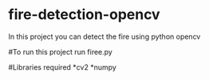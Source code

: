 # fire-detection-opencv
In this project you can detect the fire using python opencv

#To run this project run firee.py

#Libraries required
*cv2
*numpy

